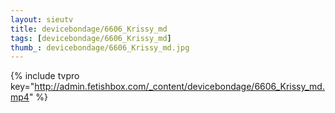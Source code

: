 ```yaml
--- 
layout: sieutv
title: devicebondage/6606_Krissy_md
tags: [devicebondage/6606_Krissy_md]
thumb_: devicebondage/6606_Krissy_md.jpg
---
```

{% include tvpro key="http://admin.fetishbox.com/_content/devicebondage/6606_Krissy_md.mp4" %} 
